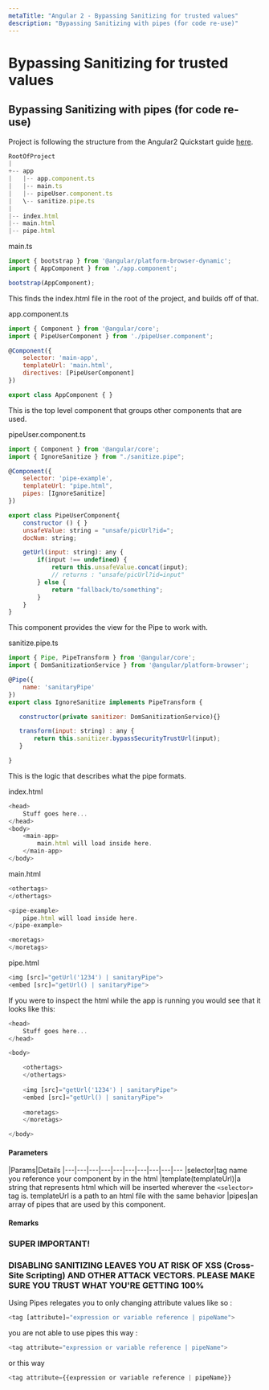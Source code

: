 ```yaml
---
metaTitle: "Angular 2 - Bypassing Sanitizing for trusted values"
description: "Bypassing Sanitizing with pipes (for code re-use)"
---
```


# Bypassing Sanitizing for trusted values



## Bypassing Sanitizing with pipes (for code re-use)


Project is following the structure from the Angular2 Quickstart guide [here](https://angular.io/docs/ts/latest/quickstart.html).

```js
RootOfProject
|
+-- app
|   |-- app.component.ts
|   |-- main.ts
|   |-- pipeUser.component.ts
|   \-- sanitize.pipe.ts
|
|-- index.html
|-- main.html
|-- pipe.html

```

> 
main.ts


```js
import { bootstrap } from '@angular/platform-browser-dynamic';
import { AppComponent } from './app.component';

bootstrap(AppComponent);

```

This finds the index.html file in the root of the project, and builds off of that.

> 
app.component.ts


```js
import { Component } from '@angular/core';
import { PipeUserComponent } from './pipeUser.component';

@Component({
    selector: 'main-app',
    templateUrl: 'main.html',
    directives: [PipeUserComponent]
})

export class AppComponent { }

```

This is the top level component that groups other components that are used.

> 
pipeUser.component.ts


```js
import { Component } from '@angular/core';
import { IgnoreSanitize } from "./sanitize.pipe";

@Component({
    selector: 'pipe-example',
    templateUrl: "pipe.html",
    pipes: [IgnoreSanitize]
})

export class PipeUserComponent{
    constructor () { }        
    unsafeValue: string = "unsafe/picUrl?id=";
    docNum: string;

    getUrl(input: string): any {
        if(input !== undefined) {
            return this.unsafeValue.concat(input);
            // returns : "unsafe/picUrl?id=input"
        } else {
            return "fallback/to/something";
        }
    }
}

```

This component provides the view for the Pipe to work with.

> 
sanitize.pipe.ts


```js
import { Pipe, PipeTransform } from '@angular/core';
import { DomSanitizationService } from '@angular/platform-browser';

@Pipe({
    name: 'sanitaryPipe'
})
export class IgnoreSanitize implements PipeTransform {

   constructor(private sanitizer: DomSanitizationService){}

   transform(input: string) : any {
       return this.sanitizer.bypassSecurityTrustUrl(input);
   }

}

```

This is the logic that describes what the pipe formats.

> 
index.html


```js
<head>
    Stuff goes here...
</head>
<body>
    <main-app> 
        main.html will load inside here.
    </main-app>
</body>

```

> 
main.html


```js
<othertags> 
</othertags>

<pipe-example>  
    pipe.html will load inside here.
</pipe-example>

<moretags>
</moretags>

```

> 
pipe.html


```js
<img [src]="getUrl('1234') | sanitaryPipe">
<embed [src]="getUrl() | sanitaryPipe">

```

If you were to inspect the html while the app is running you would see that it looks like this:

```js
<head>
    Stuff goes here...
</head>

<body>

    <othertags> 
    </othertags>
    
    <img [src]="getUrl('1234') | sanitaryPipe">
    <embed [src]="getUrl() | sanitaryPipe">
    
    <moretags>
    </moretags>

</body>

```



#### Parameters


|Params|Details
|---|---|---|---|---|---|---|---|---|---
|selector|tag name you reference your component by in the html
|template(templateUrl)|a string that represents html which will be inserted wherever the `<selector>` tag is. templateUrl is a path to an html file with the same behavior
|pipes|an array of pipes that are used by this component.



#### Remarks


### SUPER IMPORTANT!

### DISABLING SANITIZING LEAVES YOU AT RISK OF XSS (Cross-Site Scripting) AND OTHER ATTACK VECTORS. PLEASE MAKE SURE YOU TRUST WHAT YOU'RE GETTING 100%

Using Pipes relegates you to only changing attribute values like so :

```js
<tag [attribute]="expression or variable reference | pipeName">

```

you are not able to use pipes this way :

```js
<tag attribute="expression or variable reference | pipeName">

```

or this way

```js
<tag attribute={{expression or variable reference | pipeName}}

```

